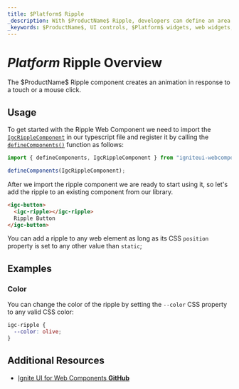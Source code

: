 ```yaml
---
title: $Platform$ Ripple
_description: With $ProductName$ Ripple, developers can define an area which received a ripple animation effect for a visually enticing UI enhancement.
_keywords: $ProductName$, UI controls, $Platform$ widgets, web widgets, UI widgets, $Platform$, Native $Platform$ Components Suite, Native $Platform$ Controls, Native $Platform$ Components Library, $Platform$ Ripple components, $Platform$ Ripple controls
---
```


# $Platform$ Ripple Overview

<p class="highlight">The $ProductName$ Ripple component creates an animation in response to a touch or a mouse click.</p>

## Usage

To get started with the Ripple Web Component we need to import the [`IgcRippleComponent`]({environment:wcApiUrl}/classes/igcripplecomponent.html) in our typescript file and register it by calling the [`defineComponents()`]({environment:wcApiUrl}/index.html#defineComponents) function as follows:

```ts
import { defineComponents, IgcRippleComponent } from "igniteui-webcomponents";

defineComponents(IgcRippleComponent);
```

After we import the ripple component we are ready to start using it, so let's add the ripple to an existing component from our library.

```html
<igc-button>
  <igc-ripple></igc-ripple>
  Ripple Button
</igc-button>
```

<code-view style="height: 75px" 
           data-demos-base-url="{environment:demosBaseUrl}" 
           iframe-src="{environment:demosBaseUrl}/ripple-button" alt="$Platform$ Ripple Example">
</code-view>

You can add a ripple to any web element as long as its CSS `position` property is set to any other value than `static`;

## Examples

### Color

You can change the color of the ripple by setting the `--color` CSS property to any valid CSS color:

```css
igc-ripple {
  --color: olive;
}
```

<code-view style="height: 75px" 
           data-demos-base-url="{environment:demosBaseUrl}" 
           iframe-src="{environment:demosBaseUrl}/ripple-color" alt="$Platform$ Ripple Example">
</code-view>

## Additional Resources

<div class="divider--half"></div>

- [Ignite UI for Web Components **GitHub**](https://github.com/IgniteUI/igniteui-webcomponents)

